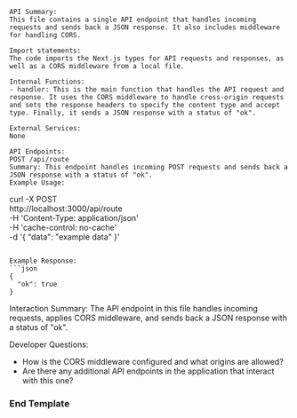 ```
API Summary:
This file contains a single API endpoint that handles incoming requests and sends back a JSON response. It also includes middleware for handling CORS.

Import statements:
The code imports the Next.js types for API requests and responses, as well as a CORS middleware from a local file.

Internal Functions:
- handler: This is the main function that handles the API request and response. It uses the CORS middleware to handle cross-origin requests and sets the response headers to specify the content type and accept type. Finally, it sends a JSON response with a status of "ok".

External Services:
None

API Endpoints:
POST /api/route
Summary: This endpoint handles incoming POST requests and sends back a JSON response with a status of "ok".
Example Usage:
```
curl -X POST \
  http://localhost:3000/api/route \
  -H 'Content-Type: application/json' \
  -H 'cache-control: no-cache' \
  -d '{
  "data": "example data"
}'
```

Example Response:
```json
{
  "ok": true
}
```

Interaction Summary:
The API endpoint in this file handles incoming requests, applies CORS middleware, and sends back a JSON response with a status of "ok".

Developer Questions:
- How is the CORS middleware configured and what origins are allowed?
- Are there any additional API endpoints in the application that interact with this one?

### End Template ###
```